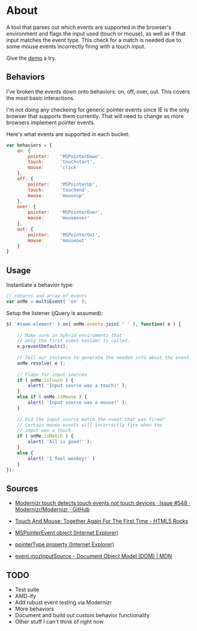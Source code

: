 # About

A tool that parses out which events are supported in the browser's environment and flags the input used (touch or mouse), as well as if that input matches the event type. This check for a match is needed due to some mouse events incorrectly firing with a touch input.

Give the [demo](http://ryanfitzer.github.io/MultiEvent/) a try.

## Behaviors

I've broken the events down onto behaviors: on, off, over, out. This covers the most basic interactions.

I'm not doing any checkeing for generic pointer events since IE is the only browser that supports them currently. That will need to change as more browsers implement pointer events.

Here's what events are supported in each bucket:

```js
var behaviors = {  
    on: {  
        pointer:    'MSPointerDown',  
        touch:      'touchstart',  
        mouse:      'click'  
    },  
    off: {  
        pointer:    'MSPointerUp',  
        touch:      'touchend',  
        mouse:      'mouseup'  
    },  
    over: {  
        pointer:    'MSPointerOver',  
        mouse:      'mouseover'  
    },  
    out: {  
        pointer:    'MSPointerOut',  
        mouse:      'mouseout'  
    }  
}
```

## Usage

Instantiate a behavior type:

```js
// returns and array of events  
var onMe = multiEvent( 'on' );
```

Setup the listener (jQuery is assumed):

```js
$( '#some-element' ).on( onMe.events.join( ' ' ), function( e ) {  
    
    // Make sure in hybrid enviroments that  
    // only the first event hanlder is called.  
    e.preventDefault();  
  
    // Tell our instance to generate the needed info about the event.  
    onMe.resolve( e );  
  
    // Flags for input sources  
    if ( onMe.isTouch ) {  
        alert( 'Input source was a touch!' );  
    }  
    else if ( onMe.isMouse ) {  
        alert( 'Input source was a mouse!' );  
    }  
  
    // Did the input source match the event that was fired?  
    // Certain mouse events will incorrectly fire when the   
    // input was a touch.  
    if ( onMe.isMatch ) {  
        alert( 'All is good!' );  
    }  
    else {  
        alert( 'I feel wonkey!' )  
    }  
});
```

## Sources

- [Modernizr.touch detects touch events not touch devices &middot; Issue #548 &middot; Modernizr/Modernizr &middot; GitHub](https://github.com/Modernizr/Modernizr/issues/548)

- [Touch And Mouse: Together Again For The First Time - HTML5 Rocks](http://www.html5rocks.com/en/mobile/touchandmouse/)

- [MSPointerEvent object (Internet Explorer)](http://msdn.microsoft.com/en-us/library/ie/hh772103.aspx)

- [pointerType property (Internet Explorer)](http://msdn.microsoft.com/en-us/library/ie/hh772359.aspx)

- [event.mozInputSource - Document Object Model (DOM) | MDN](https://developer.mozilla.org/en-US/docs/DOM/event.mozInputSource) 


## TODO

- Test suite
- AMD-ify
- Add rubust event testing via Modernizr
- More behaviors
- Document and build out custom behavior functionality
- Other stuff I can't think of right now

